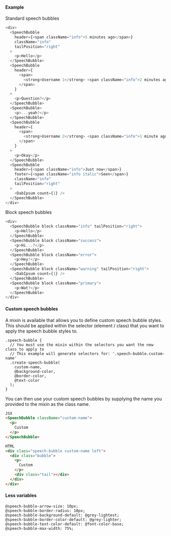 #### Example

Standard speech bubbles

```js
<div>
  <SpeechBubble
    header={<span className="info">5 minutes ago</span>}
    className="info"
    tailPosition="right"
  >
    <p>Hello</p>
  </SpeechBubble>
  <SpeechBubble
    header={
      <span>
        <strong>Username 1</strong> <span className="info">2 minutes ago</span>
      </span>
    }
  >
    <p>Question?</p>
  </SpeechBubble>
  <SpeechBubble>
    <p>...yeah?</p>
  </SpeechBubble>
  <SpeechBubble
    header={
      <span>
        <strong>Username 2</strong> <span className="info">1 minute ago</span>
      </span>
    }
  >
    <p>Okay</p>
  </SpeechBubble>
  <SpeechBubble
    header={<span className="info">Just now</span>}
    footer={<span className="info italic">Seen</span>}
    className="info"
    tailPosition="right"
  >
    <DabIpsum count={1} />
  </SpeechBubble>
</div>
```

Block speech bubbles

```js
<div>
  <SpeechBubble block className="info" tailPosition="right">
    <p>Hello</p>
  </SpeechBubble>
  <SpeechBubble block className="success">
    <p>Hi...?</p>
  </SpeechBubble>
  <SpeechBubble block className="error">
    <p>Hey!</p>
  </SpeechBubble>
  <SpeechBubble block className="warning" tailPosition="right">
    <DabIpsum count={1} />
  </SpeechBubble>
  <SpeechBubble block className="primary">
    <p>Wat?</p>
  </SpeechBubble>
</div>
```

#### Custom speech bubbles

A mixin is available that allows you to define custom speech bubble styles.
This should be applied within the selector (element / class) that you want to apply the speech bubble styles to.

```less
.speech-bubble {
  // You must use the mixin within the selectors you want the new class to apply to
  // This example will generate selectors for: '.speech-bubble.custom-name'
  .create-speech-bubble(
    custom-name,
    @background-color,
    @border-color,
    @text-color
  );
}
```

You can then use your custom speech bubbles by supplying the name you provided to the mixin as the class name.

```html
JSX
<SpeechBubble className="custom-name">
  <p>
    Custom
  </p>
</SpeechBubble>

HTML
<div class="speech-bubble custom-name left">
  <div class="bubble">
    <p>
      Custom
    </p>
    <div class="tail"></div>
  </div>
</div>
```

#### Less variables

```less
@speech-bubble-arrow-size: 10px;
@speech-bubble-border-radius: 10px;
@speech-bubble-background-default: @grey-lightest;
@speech-bubble-border-color-default: @grey-lighter;
@speech-bubble-text-color-default: @font-color-base;
@speech-bubble-max-width: 75%;
```
